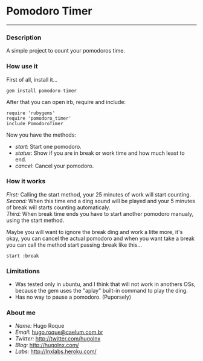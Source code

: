 # Pomodoro Timer #
***
### Description ###
A simple project to count your pomodoros time.

### How use it ###
First of all, install it...

    gem install pomodoro-timer

After that you can open irb, require and include:

    require 'rubygems'
    require 'pomodoro_timer'
    include PomodoroTimer 


Now you have the methods:

* *start*: Start one pomodoro.
* *status*: Show if you are in break or work time and how much least to end.
* *cancel*: Cancel your pomodoro.


### How it works ###
*First:* Calling the start method, your 25 minutes of work will start counting.  
*Second:* When this time end a ding sound will be played and your 5 minutes of break will starts counting automaticaly.  
*Third:* When break time ends you have to start another pomodoro manualy, using the start method.


Maybe you will want to ignore the break ding and work a litte more, it's okay, you can cancel the actual pomodoro and when you want take a break you can call the method start passing :break like this...

    start :break


### Limitations ###
* Was tested only in ubuntu, and I think that will not work in anothers OSs, because the gem uses the "aplay" built-in command to play the ding.
* Has no way to pause a pomodoro. (Puporsely)

### About me ###
* _Name:_ Hugo Roque
* _Email:_ hugo.roque@caelum.com.br
* _Twitter:_ http://twitter.com/hugolnx
*	_Blog:_ http://hugolnx.com/
*	_Labs:_ http://lnxlabs.heroku.com/

